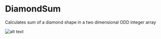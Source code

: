 # DiamondSum
Calculates sum of a diamond shape in a two dimensional ODD integer array

![alt text](https://github.com/StratsianisSpiros/DiamondSum/edit/master/DiamondSum.bmp?raw=true)

